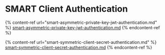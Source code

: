 # SMART Client Authentication



{% content-ref url="smart-asymmetric-private-key-jwt-authentication.md" %}
[smart-asymmetric-private-key-jwt-authentication.md](smart-asymmetric-private-key-jwt-authentication.md)
{% endcontent-ref %}

{% content-ref url="smart-symmetric-client-secret-authentication.md" %}
[smart-symmetric-client-secret-authentication.md](smart-symmetric-client-secret-authentication.md)
{% endcontent-ref %}

